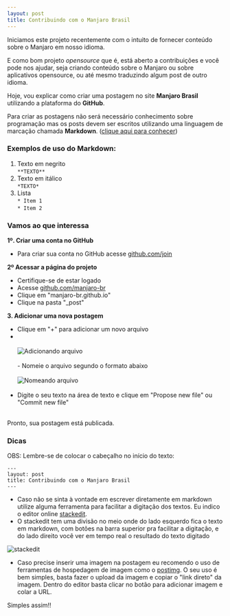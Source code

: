 ```yaml
---
layout: post
title: Contribuindo com o Manjaro Brasil
---
```


Iniciamos este projeto recentemente com o intuito de fornecer conteúdo sobre o Manjaro em nosso idioma.

E como bom projeto *opensource* que é, está aberto a contribuições e você pode nos ajudar, seja criando conteúdo sobre o Manjaro ou sobre aplicativos opensource, ou até mesmo traduzindo algum post de outro idioma.

Hoje, vou explicar como criar uma postagem no site **Manjaro Brasil** utilizando a plataforma do **GitHub**.

Para criar as postagens não será necessário conhecimento sobre programação mas os posts devem ser escritos utilizando uma linguagem de marcação chamada **Markdown**. ([clique aqui para conhecer](http://pt.wikipedia.org/wiki/Markdown))

### Exemplos de uso do Markdown:

1. Texto em negrito  
`**TEXTO**` 
2. Texto em itálico  
`*TEXTO*`
3. Lista  
`* Item 1`  
`* Item 2`


### Vamos ao que interessa

**1º. Criar uma conta no GitHub**  <br/>
* Para criar sua conta no GitHub acesse [github.com/join](https://github.com/join)  

**2º Acessar a página do projeto** <br/> 
* Certifique-se de estar logado  
* Acesse [github.com/manjaro-br](https://github.com/manjaro-br)  
* Clique em "manjaro-br.github.io"  
* Clique na pasta "_post"  

**3. Adicionar uma nova postagem**  <br/>
    <ul>
    <li> Clique em "+" para adicionar um novo arquivo<li>  <br/><br/>
    ![Adicionando arquivo](http://s29.postimg.org/qx9scpjp3/adde_file.png)
    <br/><br/>
    - Nomeie o arquivo segundo o formato abaixo  <br/><br/>
    ![Nomeando arquivo](http://s24.postimg.org/iv6qo6alx/add_file2.png)
    <br/><br/>
    <li>Digite o seu texto na área de texto e clique em "Propose new file" ou "Commit new file"</li>  
    </ul>

Pronto, sua postagem está publicada.

### Dicas

OBS: Lembre-se de colocar o cabeçalho no início do texto:
```
---
layout: post
title: Contribuindo com o Manjaro Brasil
--- 
```

* Caso não se sinta à vontade em escrever diretamente em markdown utilize alguma ferramenta para facilitar a digitação dos textos. Eu indico o editor online [stackedit](https://stackedit.io/). 
* O stackedit tem uma divisão no meio onde do lado esquerdo fica o texto em markdown, com botões na barra superior pra facilitar a digitação, e do lado direito você ver em tempo real o resultado do texto digitado

![stackedit](http://s15.postimg.org/5o47i24bf/stackedit.png)

* Caso precise inserir uma imagem na postagem eu recomendo o uso de ferramentas de hospedagem de imagem como o [postimg](http://postimg.org/). O seu uso é bem simples, basta fazer o upload da imagem e copiar o "link direto" da imagem. Dentro do editor basta clicar no botão para adicionar imagem e colar a URL.

Simples assim!!
